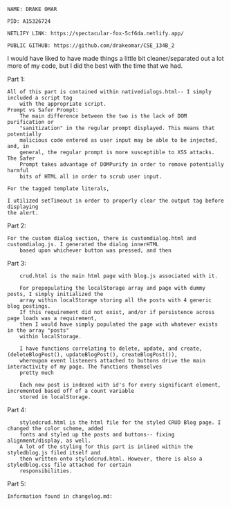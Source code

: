 
    NAME: DRAKE OMAR 

    PID: A15326724

    NETLIFY LINK: https://spectacular-fox-5cf6da.netlify.app/

    PUBLIC GITHUB: https://github.com/drakeomar/CSE_134B_2

I would have liked to have made things a little bit cleaner/separated out a lot more of my code, but 
I did the best with the time that we had. 

Part 1:
        
    All of this part is contained within nativedialogs.html-- I simply included a script tag 
        with the appropriate script. 
    Prompt vs Safer Prompt: 
        The main difference between the two is the lack of DOM purification or 
        "sanitization" in the regular prompt displayed. This means that potentially
        malicious code entered as user input may be able to be injected, and, in
        general, the regular prompt is more susceptible to XSS attacks. The Safer
        Prompt takes advantage of DOMPurify in order to remove potentially harmful 
        bits of HTML all in order to scrub user input. 

    For the tagged template literals, 

    I utilized setTimeout in order to properly clear the output tag before displaying
    the alert.

Part 2:

    For the custom dialog section, there is customdialog.html and customdialog.js. I generated the dialog innerHTML
        based upon whichever button was pressed, and then 
    
Part 3:

        crud.html is the main html page with blog.js associated with it. 

        For prepopulating the localStorage array and page with dummy posts, I simply initialized the
        array within localStorage storing all the posts with 4 generic blog postings.
        If this requirement did not exist, and/or if persistence across page loads was a requirement,
        then I would have simply populated the page with whatever exists in the array "posts"
        within localStorage.

        I have functions correlating to delete, update, and create, (deleteBlogPost(), updateBlogPost(), createBlogPost()), 
        whereupon event listeners attached to buttons drive the main interactivity of my page. The functions themselves
        pretty much 

        Each new post is indexed with id's for every significant element, incremented based off of a count variable 
        stored in localStorage. 
Part 4:

        styledcrud.html is the html file for the styled CRUD Blog page. I changed the color scheme, added
        fonts and styled up the posts and buttons-- fixing alignment/display, as well.
        A lot of the styling for this part is inlined within the styledblog.js filed itself and
        then written onto styledcrud.html. However, there is also a styledblog.css file attached for certain 
        responsibilities.

Part 5: 

    Information found in changelog.md: 

